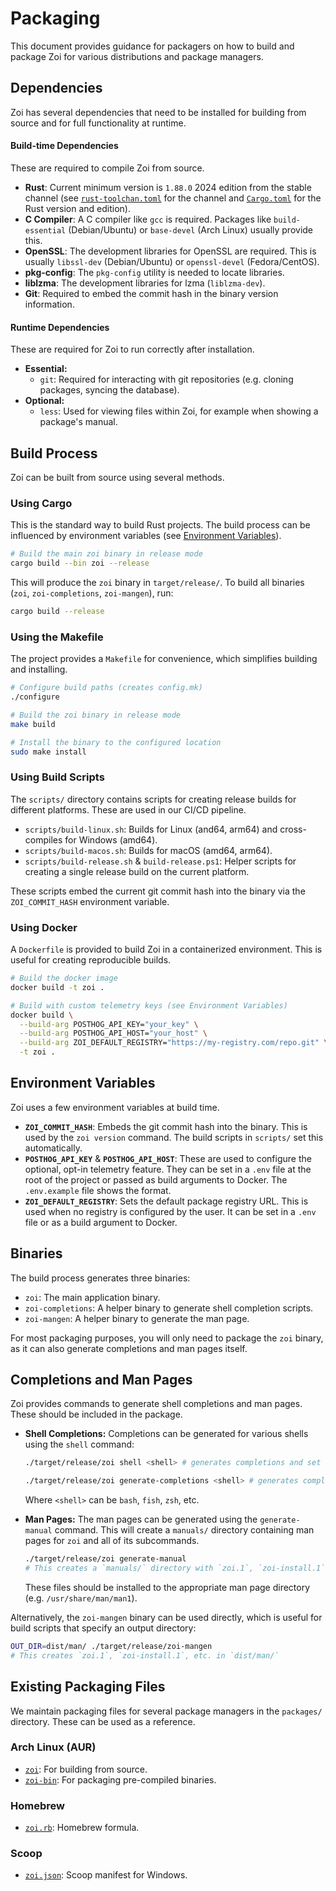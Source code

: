 # Packaging

This document provides guidance for packagers on how to build and package Zoi for various distributions and package managers.

## Dependencies

Zoi has several dependencies that need to be installed for building from source and for full functionality at runtime.

#### Build-time Dependencies

These are required to compile Zoi from source.

- **Rust**: Current minimum version is `1.88.0` 2024 edition from the stable channel (see [`rust-toolchan.toml`](./rust-toolchain.toml) for the channel and [`Cargo.toml`](./Cargo.toml) for the Rust version and edition).
- **C Compiler**: A C compiler like `gcc` is required. Packages like `build-essential` (Debian/Ubuntu) or `base-devel` (Arch Linux) usually provide this.
- **OpenSSL**: The development libraries for OpenSSL are required. This is usually `libssl-dev` (Debian/Ubuntu) or `openssl-devel` (Fedora/CentOS).
- **pkg-config**: The `pkg-config` utility is needed to locate libraries.
- **liblzma**: The development libraries for lzma (`liblzma-dev`).
- **Git**: Required to embed the commit hash in the binary version information.

#### Runtime Dependencies

These are required for Zoi to run correctly after installation.

- **Essential:**
  - `git`: Required for interacting with git repositories (e.g. cloning packages, syncing the database).
- **Optional:**
  - `less`: Used for viewing files within Zoi, for example when showing a package's manual.

## Build Process

Zoi can be built from source using several methods.

### Using Cargo

This is the standard way to build Rust projects. The build process can be influenced by environment variables (see [Environment Variables](#environment-variables)).

```sh
# Build the main zoi binary in release mode
cargo build --bin zoi --release
```

This will produce the `zoi` binary in `target/release/`. To build all binaries (`zoi`, `zoi-completions`, `zoi-mangen`), run:

```sh
cargo build --release
```

### Using the Makefile

The project provides a `Makefile` for convenience, which simplifies building and installing.

```sh
# Configure build paths (creates config.mk)
./configure

# Build the zoi binary in release mode
make build

# Install the binary to the configured location
sudo make install
```

### Using Build Scripts

The `scripts/` directory contains scripts for creating release builds for different platforms. These are used in our CI/CD pipeline.

- `scripts/build-linux.sh`: Builds for Linux (and64, arm64) and cross-compiles for Windows (amd64).
- `scripts/build-macos.sh`: Builds for macOS (amd64, arm64).
- `scripts/build-release.sh` & `build-release.ps1`: Helper scripts for creating a single release build on the current platform.

These scripts embed the current git commit hash into the binary via the `ZOI_COMMIT_HASH` environment variable.

### Using Docker

A `Dockerfile` is provided to build Zoi in a containerized environment. This is useful for creating reproducible builds.

```sh
# Build the docker image
docker build -t zoi .

# Build with custom telemetry keys (see Environment Variables)
docker build \
  --build-arg POSTHOG_API_KEY="your_key" \
  --build-arg POSTHOG_API_HOST="your_host" \
  --build-arg ZOI_DEFAULT_REGISTRY="https://my-registry.com/repo.git" \
  -t zoi .
```

## Environment Variables

Zoi uses a few environment variables at build time.

- **`ZOI_COMMIT_HASH`**: Embeds the git commit hash into the binary. This is used by the `zoi version` command. The build scripts in `scripts/` set this automatically.
- **`POSTHOG_API_KEY`** & **`POSTHOG_API_HOST`**: These are used to configure the optional, opt-in telemetry feature. They can be set in a `.env` file at the root of the project or passed as build arguments to Docker. The `.env.example` file shows the format.
- **`ZOI_DEFAULT_REGISTRY`**: Sets the default package registry URL. This is used when no registry is configured by the user. It can be set in a `.env` file or as a build argument to Docker.

## Binaries

The build process generates three binaries:

- `zoi`: The main application binary.
- `zoi-completions`: A helper binary to generate shell completion scripts.
- `zoi-mangen`: A helper binary to generate the man page.

For most packaging purposes, you will only need to package the `zoi` binary, as it can also generate completions and man pages itself.

## Completions and Man Pages

Zoi provides commands to generate shell completions and man pages. These should be included in the package.

- **Shell Completions:**
  Completions can be generated for various shells using the `shell` command:

  ```sh
  ./target/release/zoi shell <shell> # generates completions and set them up for the user
  ```

  ```sh
  ./target/release/zoi generate-completions <shell> # generates completions and prints them
  ```

  Where `<shell>` can be `bash`, `fish`, `zsh`, etc.

- **Man Pages:**
  The man pages can be generated using the `generate-manual` command. This will create a `manuals/` directory containing man pages for `zoi` and all of its subcommands.
  ```sh
  ./target/release/zoi generate-manual
  # This creates a `manuals/` directory with `zoi.1`, `zoi-install.1`, etc.
  ```
  These files should be installed to the appropriate man page directory (e.g. `/usr/share/man/man1`).

Alternatively, the `zoi-mangen` binary can be used directly, which is useful for build scripts that specify an output directory:

```sh
OUT_DIR=dist/man/ ./target/release/zoi-mangen
# This creates `zoi.1`, `zoi-install.1`, etc. in `dist/man/`
```

## Existing Packaging Files

We maintain packaging files for several package managers in the `packages/` directory. These can be used as a reference.

### Arch Linux (AUR)

- [`zoi`](./packages/aur/zoi/PKGBUILD): For building from source.
- [`zoi-bin`](./packages/aur/zoi-bin/PKGBUILD): For packaging pre-compiled binaries.

### Homebrew

- [`zoi.rb`](./packages/brew/zoi.rb): Homebrew formula.

### Scoop

- [`zoi.json`](./packages/scoop/zoi.json): Scoop manifest for Windows.
